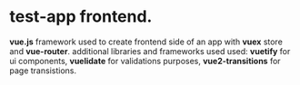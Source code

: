 # test-app frontend.

**vue.js** framework used to create frontend side of an app with **vuex** store and **vue-router**. additional libraries and frameworks used used: **vuetify** for ui components, **vuelidate** for validations purposes, **vue2-transitions** for page transistions. 
